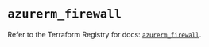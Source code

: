 # `azurerm_firewall`

Refer to the Terraform Registry for docs: [`azurerm_firewall`](https://registry.terraform.io/providers/hashicorp/azurerm/3.95.0/docs/resources/firewall).
